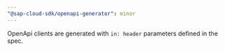 ```yaml
---
"@sap-cloud-sdk/openapi-generator": minor
---
```


OpenApi clients are generated with `in: header` parameters defined in the spec.
